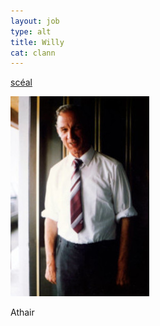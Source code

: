 ```yaml
---
layout: job
type: alt
title: Willy
cat: clann
---
```

[ scéal ](willy/uilliam-scl.html)

![pic](../img/da.jpg)


<p>Athair</p>
